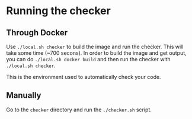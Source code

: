 # Running the checker

## Through Docker

Use `./local.sh checker` to build the image and run the checker. This will take
some time (~700 secons). In order to build the image and get output, you can
do `./local.sh docker build` and then run the checker with `./local.sh checker`.

This is the environment used to automatically check your code.

## Manually

Go to the `checker` directory and run the `./checker.sh` script.
